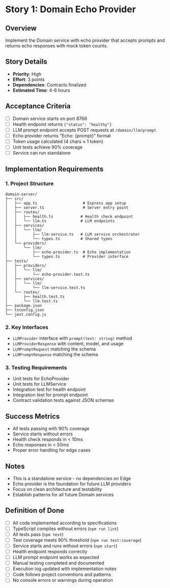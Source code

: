 # Story 1: Domain Echo Provider

## Overview
Implement the Domain service with echo provider that accepts prompts and returns echo responses with mock token counts.

## Story Details
- **Priority**: High
- **Effort**: 3 points
- **Dependencies**: Contracts finalized
- **Estimated Time**: 4-6 hours

## Acceptance Criteria
- [ ] Domain service starts on port 8766
- [ ] Health endpoint returns `{"status": "healthy"}`
- [ ] LLM prompt endpoint accepts POST requests at `/domain/llm/prompt`
- [ ] Echo provider returns "Echo: {prompt}" format
- [ ] Token usage calculated (4 chars ≈ 1 token)
- [ ] Unit tests achieve 90% coverage
- [ ] Service can run standalone

## Implementation Requirements

### 1. Project Structure
```
domain-server/
├── src/
│   ├── app.ts                    # Express app setup
│   ├── server.ts                 # Server entry point
│   ├── routes/
│   │   ├── health.ts            # Health check endpoint
│   │   └── llm.ts               # LLM endpoints
│   ├── services/
│   │   └── llm/
│   │       ├── llm-service.ts   # LLM service orchestrator
│   │       └── types.ts         # Shared types
│   └── providers/
│       └── llm/
│           ├── echo-provider.ts  # Echo implementation
│           └── types.ts          # Provider interface
├── tests/
│   ├── providers/
│   │   └── llm/
│   │       └── echo-provider.test.ts
│   ├── services/
│   │   └── llm/
│   │       └── llm-service.test.ts
│   └── routes/
│       ├── health.test.ts
│       └── llm.test.ts
├── package.json
├── tsconfig.json
└── jest.config.js
```

### 2. Key Interfaces
- `LLMProvider` interface with `prompt(text: string)` method
- `LLMProviderResponse` with content, model, and usage
- `LLMPromptRequest` matching the schema
- `LLMPromptResponse` matching the schema

### 3. Testing Requirements
- Unit tests for EchoProvider
- Unit tests for LLMService
- Integration test for health endpoint
- Integration test for prompt endpoint
- Contract validation tests against JSON schemas

## Success Metrics
- All tests passing with 90% coverage
- Service starts without errors
- Health check responds in < 10ms
- Echo responses in < 50ms
- Proper error handling for edge cases

## Notes
- This is a standalone service - no dependencies on Edge
- Echo provider is the foundation for future LLM providers
- Focus on clean architecture and testability
- Establish patterns for all future Domain services

## Definition of Done
- [ ] All code implemented according to specifications
- [ ] TypeScript compiles without errors (`npm run lint`)
- [ ] All tests pass (`npm test`)
- [ ] Test coverage meets 90% threshold (`npm run test:coverage`)
- [ ] Service starts and runs without errors (`npm start`)
- [ ] Health endpoint responds correctly
- [ ] LLM prompt endpoint works as expected
- [ ] Manual testing completed and documented
- [ ] Execution log updated with implementation notes
- [ ] Code follows project conventions and patterns
- [ ] No console errors or warnings during operation